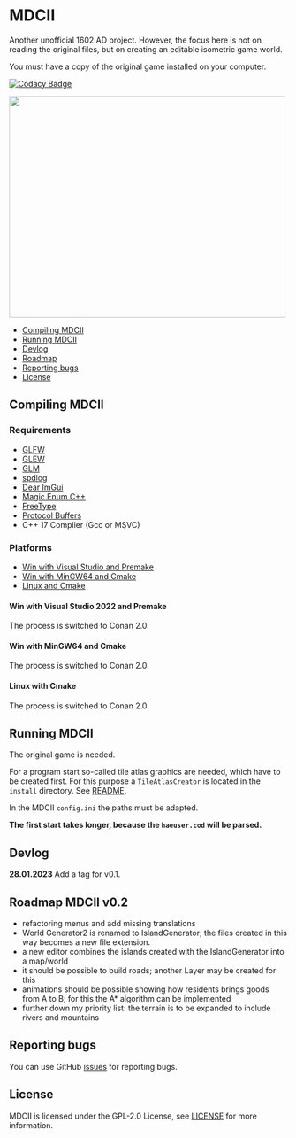 # MDCII

Another unofficial 1602 AD project. However, the focus here is not on reading the original files, but on creating an editable
isometric game world.

You must have a copy of the original game installed on your computer.

[![Codacy Badge](https://app.codacy.com/project/badge/Grade/50ffb066523c4064ab513bef2f8d4628)](https://www.codacy.com/gh/stwe/MDCII/dashboard?utm_source=github.com&amp;utm_medium=referral&amp;utm_content=stwe/MDCII&amp;utm_campaign=Badge_Grade)

<img src="https://github.com/stwe/MDCII/blob/main/resources/devlog/01-01-2023.png" width="500" height="400" alt="" />

* [Compiling MDCII](#compiling-mdcii)
* [Running MDCII](#running-mdcii)
* [Devlog](#devlog)
* [Roadmap](#roadmap-mdcii-v02)
* [Reporting bugs](#reporting-bugs)
* [License](#license)

## Compiling MDCII

### Requirements

* [GLFW](https://www.glfw.org/)
* [GLEW](http://glew.sourceforge.net/)
* [GLM](https://github.com/g-truc/glm)
* [spdlog](https://github.com/gabime/spdlog)
* [Dear ImGui](https://github.com/ocornut/imgui)
* [Magic Enum C++](https://github.com/Neargye/magic_enum)
* [FreeType](https://freetype.org/)
* [Protocol Buffers](https://github.com/protocolbuffers/protobuf)
* C++ 17 Compiler (Gcc or MSVC)

### Platforms

* [Win with Visual Studio and Premake](#win-with-visual-studio-2022-and-premake)
* [Win with MinGW64 and Cmake](#win-with-mingw64-and-cmake)
* [Linux and Cmake](#linux-with-cmake)

#### Win with Visual Studio 2022 and Premake

The process is switched to Conan 2.0.

#### Win with MinGW64 and Cmake

The process is switched to Conan 2.0.

#### Linux with Cmake

The process is switched to Conan 2.0.

## Running MDCII

The original game is needed.

For a program start so-called tile atlas graphics are needed, which have to be created first. For this purpose a
`TileAtlasCreator` is located in the `install` directory. See [README](https://github.com/stwe/MDCII/blob/main/install/TileAtlasCreator/README.md).

In the MDCII `config.ini` the paths must be adapted.

**The first start takes longer, because the `haeuser.cod` will be parsed.**

## Devlog

**28.01.2023** Add a tag for v0.1.

## Roadmap MDCII v0.2

* refactoring menus and add missing translations
* World Generator2 is renamed to IslandGenerator; the files created in this way becomes a new file extension.
* a new editor combines the islands created with the IslandGenerator into a map/world
* it should be possible to build roads; another Layer may be created for this
* animations should be possible showing how residents brings goods from A to B; for this the A* algorithm can be implemented
* further down my priority list: the terrain is to be expanded to include rivers and mountains

## Reporting bugs

You can use GitHub [issues](https://github.com/stwe/MDCII/issues) for reporting bugs.

## License

MDCII is licensed under the GPL-2.0 License, see [LICENSE](https://github.com/stwe/MDCII/blob/main/LICENSE) for more information.
